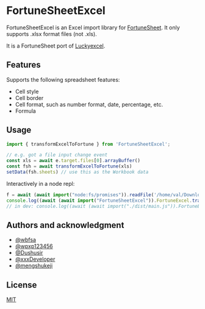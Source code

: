 # FortuneSheetExcel

FortuneSheetExcel is an Excel import library for [FortuneSheet](https://github.com/ruilisi/fortune-sheet/). It only supports .xlsx format files (not .xls).

It is a FortuneSheet port of [Luckyexcel](https://github.com/dream-num/Luckyexcel).

## Features

Supports the following spreadsheet features:

- Cell style
- Cell border
- Cell format, such as number format, date, percentage, etc.
- Formula

## Usage

```js
import { transformExcelToFortune } from 'FortuneSheetExcel';

// e.g. got a file input change event
const xls = await e.target.files[0].arrayBuffer()
const fsh = await transformExcelToFortune(xls)
setData(fsh.sheets) // use this as the Workbook data
```

Interactively in a node repl:

```js
f = await (await import("node:fs/promises")).readFile('/home/val/Downloads/Silkscreen.xlsx')
console.log((await (await import("FortuneSheetExcel")).FortuneExcel.transformExcelToFortune(f)).toJsonString())
// in dev: console.log((await (await import("./dist/main.js")).FortuneExcel.transformExcelToFortune(f)).toJsonString())
```

## Authors and acknowledgment

- [@wbfsa](https://github.com/wbfsa)
- [@wpxp123456](https://github.com/wpxp123456)
- [@Dushusir](https://github.com/Dushusir)
- [@xxxDeveloper](https://github.com/xxxDeveloper)
- [@mengshukeji](https://github.com/mengshukeji)

## License

[MIT](http://opensource.org/licenses/MIT)
